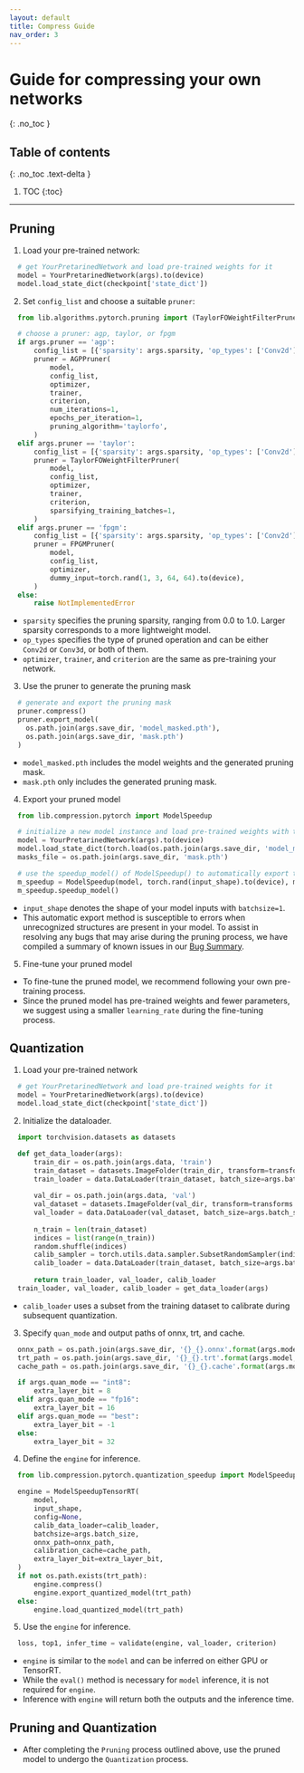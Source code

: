 ```yaml
---
layout: default
title: Compress Guide
nav_order: 3
---
```

# Guide for compressing your own networks
{: .no_toc }

## Table of contents
{: .no_toc .text-delta }

1. TOC
{:toc}

---

## Pruning
1. Load your pre-trained network:

```python
  # get YourPretarinedNetwork and load pre-trained weights for it
  model = YourPretarinedNetwork(args).to(device)
  model.load_state_dict(checkpoint['state_dict'])
```

2. Set `config_list` and choose a suitable `pruner`:

```python
  from lib.algorithms.pytorch.pruning import (TaylorFOWeightFilterPruner, FPGMPruner, AGPPruner)

  # choose a pruner: agp, taylor, or fpgm
  if args.pruner == 'agp':
      config_list = [{'sparsity': args.sparsity, 'op_types': ['Conv2d']}]
      pruner = AGPPruner(
          model,
          config_list,
          optimizer,
          trainer,
          criterion,
          num_iterations=1,
          epochs_per_iteration=1,
          pruning_algorithm='taylorfo',
      )
  elif args.pruner == 'taylor':
      config_list = [{'sparsity': args.sparsity, 'op_types': ['Conv2d']}]
      pruner = TaylorFOWeightFilterPruner(
          model,
          config_list,
          optimizer,
          trainer,
          criterion,
          sparsifying_training_batches=1,
      )
  elif args.pruner == 'fpgm':
      config_list = [{'sparsity': args.sparsity, 'op_types': ['Conv2d']}]
      pruner = FPGMPruner(
          model,
          config_list,
          optimizer,
          dummy_input=torch.rand(1, 3, 64, 64).to(device),
      )
  else:
      raise NotImplementedError
```

* `sparsity` specifies the pruning sparsity, ranging from 0.0 to 1.0. Larger sparsity corresponds to a more lightweight model.
* `op_types` specifies the type of pruned operation and can be either `Conv2d` or `Conv3d`, or both of them.
* `optimizer`, `trainer`, and `criterion` are the same as pre-training your network.

3. Use the pruner to generate the pruning mask

```python
  # generate and export the pruning mask
  pruner.compress()
  pruner.export_model(
    os.path.join(args.save_dir, 'model_masked.pth'), 
    os.path.join(args.save_dir, 'mask.pth')
  )
```

* `model_masked.pth` includes the model weights and the generated pruning mask.
* `mask.pth` only includes the generated pruning mask.

4. Export your pruned model

```python
  from lib.compression.pytorch import ModelSpeedup

  # initialize a new model instance and load pre-trained weights with the pruning mask
  model = YourPretarinedNetwork(args).to(device)
  model.load_state_dict(torch.load(os.path.join(args.save_dir, 'model_masked.pth')))
  masks_file = os.path.join(args.save_dir, 'mask.pth')

  # use the speedup_model() of ModelSpeedup() to automatically export the pruned model
  m_speedup = ModelSpeedup(model, torch.rand(input_shape).to(device), masks_file, device)
  m_speedup.speedup_model()
```

* `input_shape` denotes the shape of your model inputs with `batchsize=1`. 
* This automatic export method is susceptible to errors when unrecognized structures are present in your model. To assist in resolving any bugs that may arise during the pruning process, we have compiled a summary of known issues in our [Bug Summary](https://github.com/ICT-ANS/StarLight).

5. Fine-tune your pruned model
* To fine-tune the pruned model, we recommend following your own pre-training process. 
* Since the pruned model has pre-trained weights and fewer parameters, we suggest using a smaller `learning_rate` during the fine-tuning process.

## Quantization
1. Load your pre-trained network

```python
  # get YourPretarinedNetwork and load pre-trained weights for it
  model = YourPretarinedNetwork(args).to(device)
  model.load_state_dict(checkpoint['state_dict'])
```

2. Initialize the dataloader.

```python
  import torchvision.datasets as datasets

  def get_data_loader(args):
      train_dir = os.path.join(args.data, 'train')
      train_dataset = datasets.ImageFolder(train_dir, transform=transforms.ToTensor())
      train_loader = data.DataLoader(train_dataset, batch_size=args.batch_size, shuffle=True)
  
      val_dir = os.path.join(args.data, 'val')
      val_dataset = datasets.ImageFolder(val_dir, transform=transforms.ToTensor())
      val_loader = data.DataLoader(val_dataset, batch_size=args.batch_size, shuffle=False)
  
      n_train = len(train_dataset)
      indices = list(range(n_train))
      random.shuffle(indices)
      calib_sampler = torch.utils.data.sampler.SubsetRandomSampler(indices[:args.calib_num])
      calib_loader = data.DataLoader(train_dataset, batch_size=args.batch_size, sampler=calib_sampler)
  
      return train_loader, val_loader, calib_loader
  train_loader, val_loader, calib_loader = get_data_loader(args)
```

* `calib_loader` uses a subset from the training dataset to calibrate during subsequent quantization.

3. Specify `quan_mode` and output paths of onnx, trt, and cache.

```python
  onnx_path = os.path.join(args.save_dir, '{}_{}.onnx'.format(args.model, args.quan_mode))
  trt_path = os.path.join(args.save_dir, '{}_{}.trt'.format(args.model, args.quan_mode))
  cache_path = os.path.join(args.save_dir, '{}_{}.cache'.format(args.model, args.quan_mode))

  if args.quan_mode == "int8":
      extra_layer_bit = 8
  elif args.quan_mode == "fp16":
      extra_layer_bit = 16
  elif args.quan_mode == "best":
      extra_layer_bit = -1
  else:
      extra_layer_bit = 32
```

4. Define the `engine` for inference.

```python
  from lib.compression.pytorch.quantization_speedup import ModelSpeedupTensorRT

  engine = ModelSpeedupTensorRT(
      model,
      input_shape,
      config=None,
      calib_data_loader=calib_loader,
      batchsize=args.batch_size,
      onnx_path=onnx_path,
      calibration_cache=cache_path,
      extra_layer_bit=extra_layer_bit,
  )
  if not os.path.exists(trt_path):
      engine.compress()
      engine.export_quantized_model(trt_path)
  else:
      engine.load_quantized_model(trt_path)
```

5. Use the `engine` for inference.

```python
  loss, top1, infer_time = validate(engine, val_loader, criterion)
```

* `engine` is similar to the `model` and can be inferred on either GPU or TensorRT. 
* While the `eval()` method is necessary for `model` inference, it is not required for `engine`.
* Inference with `engine` will return both the outputs and the inference time.

## Pruning and Quantization
* After completing the `Pruning` process outlined above, use the pruned model to undergo the `Quantization` process.
